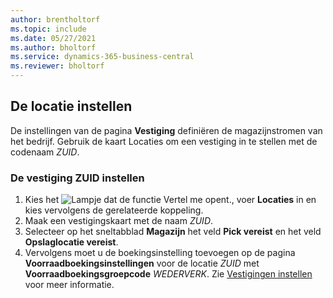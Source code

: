 ```yaml
---
author: brentholtorf
ms.topic: include
ms.date: 05/27/2021
ms.author: bholtorf
ms.service: dynamics-365-business-central
ms.reviewer: bholtorf
---
```

## De locatie instellen

De instellingen van de pagina **Vestiging** definiëren de magazijnstromen van het bedrijf. Gebruik de kaart Locaties om een vestiging in te stellen met de codenaam *ZUID*.

### De vestiging ZUID instellen

1. Kies het ![Lampje dat de functie Vertel me opent.](../media/ui-search/search_small.png "Vertel me wat u wilt doen"), voer **Locaties** in en kies vervolgens de gerelateerde koppeling.  
2. Maak een vestigingskaart met de naam *ZUID*.  
3. Selecteer op het sneltabblad **Magazijn** het veld **Pick vereist** en het veld **Opslaglocatie vereist**.
4. Vervolgens moet u de boekingsinstelling toevoegen op de pagina **Voorraadboekingsinstellingen** voor de locatie *ZUID* met **Voorraadboekingsgroepcode** *WEDERVERK*. Zie [Vestigingen instellen](../inventory-how-setup-locations.md) voor meer informatie.
